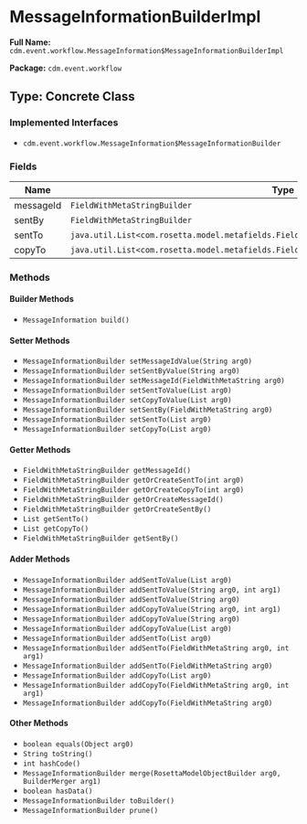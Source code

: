 # MessageInformationBuilderImpl

**Full Name:** `cdm.event.workflow.MessageInformation$MessageInformationBuilderImpl`

**Package:** `cdm.event.workflow`

## Type: Concrete Class

### Implemented Interfaces

- `cdm.event.workflow.MessageInformation$MessageInformationBuilder`

### Fields

| Name | Type | Description |
|------|------|-------------|
| messageId | `FieldWithMetaStringBuilder` |  |
| sentBy | `FieldWithMetaStringBuilder` |  |
| sentTo | `java.util.List<com.rosetta.model.metafields.FieldWithMetaString$FieldWithMetaStringBuilder>` |  |
| copyTo | `java.util.List<com.rosetta.model.metafields.FieldWithMetaString$FieldWithMetaStringBuilder>` |  |

### Methods

#### Builder Methods

- `MessageInformation build()`

#### Setter Methods

- `MessageInformationBuilder setMessageIdValue(String arg0)`
- `MessageInformationBuilder setSentByValue(String arg0)`
- `MessageInformationBuilder setMessageId(FieldWithMetaString arg0)`
- `MessageInformationBuilder setSentToValue(List arg0)`
- `MessageInformationBuilder setCopyToValue(List arg0)`
- `MessageInformationBuilder setSentBy(FieldWithMetaString arg0)`
- `MessageInformationBuilder setSentTo(List arg0)`
- `MessageInformationBuilder setCopyTo(List arg0)`

#### Getter Methods

- `FieldWithMetaStringBuilder getMessageId()`
- `FieldWithMetaStringBuilder getOrCreateSentTo(int arg0)`
- `FieldWithMetaStringBuilder getOrCreateCopyTo(int arg0)`
- `FieldWithMetaStringBuilder getOrCreateMessageId()`
- `FieldWithMetaStringBuilder getOrCreateSentBy()`
- `List getSentTo()`
- `List getCopyTo()`
- `FieldWithMetaStringBuilder getSentBy()`

#### Adder Methods

- `MessageInformationBuilder addSentToValue(List arg0)`
- `MessageInformationBuilder addSentToValue(String arg0, int arg1)`
- `MessageInformationBuilder addSentToValue(String arg0)`
- `MessageInformationBuilder addCopyToValue(String arg0, int arg1)`
- `MessageInformationBuilder addCopyToValue(String arg0)`
- `MessageInformationBuilder addCopyToValue(List arg0)`
- `MessageInformationBuilder addSentTo(List arg0)`
- `MessageInformationBuilder addSentTo(FieldWithMetaString arg0, int arg1)`
- `MessageInformationBuilder addSentTo(FieldWithMetaString arg0)`
- `MessageInformationBuilder addCopyTo(List arg0)`
- `MessageInformationBuilder addCopyTo(FieldWithMetaString arg0, int arg1)`
- `MessageInformationBuilder addCopyTo(FieldWithMetaString arg0)`

#### Other Methods

- `boolean equals(Object arg0)`
- `String toString()`
- `int hashCode()`
- `MessageInformationBuilder merge(RosettaModelObjectBuilder arg0, BuilderMerger arg1)`
- `boolean hasData()`
- `MessageInformationBuilder toBuilder()`
- `MessageInformationBuilder prune()`

